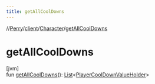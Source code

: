 ```yaml
---
title: getAllCoolDowns
---
```

//[Perry](../../../index.html)/[client](../index.html)/[Character](index.html)/[getAllCoolDowns](get-all-cool-downs.html)



# getAllCoolDowns



[jvm]\
fun [getAllCoolDowns](get-all-cool-downs.html)(): [List](https://kotlinlang.org/api/latest/jvm/stdlib/kotlin.collections/-list/index.html)<[PlayerCoolDownValueHolder](../../net.server/-player-cool-down-value-holder/index.html)>




